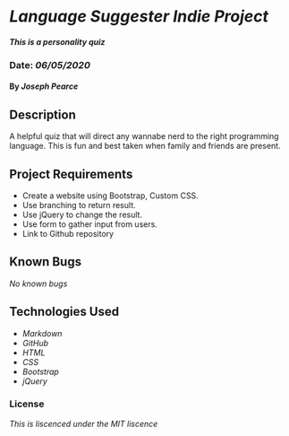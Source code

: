 # _Language Suggester Indie Project_

#### _This is a personality quiz_

### Date: _06/05/2020_

#### By _**Joseph Pearce**_

## Description

A helpful quiz that will direct any wannabe nerd to the right programming language. This is fun and best taken when family and friends are present.

## Project Requirements

- Create a website using Bootstrap, Custom CSS.
- Use branching to return result.
- Use jQuery to change the result.
- Use form to gather input from users.
- Link to Github repository

## Known Bugs

_No known bugs_

## Technologies Used

- _Markdown_
- _GitHub_
- _HTML_
- _CSS_
- _Bootstrap_
- _jQuery_

### License

_This is liscenced under the MIT liscence_
